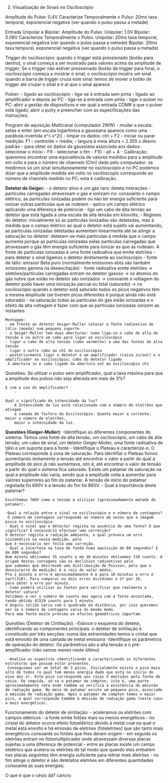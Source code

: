 2. Visualização de Sinais no Osciloscópio

Amplitude do Pulse:
    0.4V
Caracterize Temporalmente o Pulso:
    20ms taxa temporal, exponencial negativa (ver quando o pulso passa a metade)

Entrada Unipolar e Bipolar:
    Amplitude do Pulso:
        Unipolar: 1.0V
        Bipolar: 0.08V
    Caracterize Temporalmente o Pulso:
        Unipolar: 20ms taxa temporal, exponencial negativa (ver quando o pulso passa a metade)
        Bipolar: 20ms taxa temporal, exponencial negativa (ver quando o pulso passa a metade)

Trigger do osciloscópio:
    quando o trigger está pressionado (botão para dentro), o sinal começa a ser mostrado para valores acima da amplitude de trigger; 
    Se o trigger não estiver pressionado (botão de trigger para fora), o osciloscópio começa a mostrar o sinal;
    o osciloscópio mostra um sinal quando a barra de trigger cruza este sinal: temos de mover o botão de trigger até cruzar o sinal e 
    é aí que o sinal aparece

Pulser:
    - ligado ao osciloscópio - liga-se à entrada sem pinta
    - ligado ao amplificador e depois ao PC - liga-se à entrada com pinta
    - ligar o pulser no PC: abrir a gestão de dispositivos e ver qual a entrada COM# a que o pulser está ligado; abrir o putty
    e preencher com as especificações das instruções;

Program de aquisição Multicanal (computador 2WW)
    - mudar a escala: setas e enter (em escala logaritmíca a gaussiana aparece como uma parábola invertida e^(-x^2))
    - limpar os dados: ctrl + F2
    - iniciar ou parar medição: F1
    - centroide = media;
    - largura à meia altura = 2.355 x desvio padrão 
    - para obter os dados da gaussiana associada aos dados: selecionar o início - F9 - selecionar o fim - F10 - alt + A
    - Calibração: queremos encontrar uma equivalência de valores medidos para a amplitude em volts e para o número de 
    channels (Chn) dado pelo computador: se medirmos só um sinal simultaneamente no osciloscópio e no PC podemos dizer 
    que a amplitude medida em volts no oscilóscopio corresponde ao número de channels medido no PC: esta é 
    calibração.

**Detetor de Geiger:**
    - o detetor ativo é um gás raro: deteta interações
    - partículas carregadas atravessam o gás e ionizam-no: consoante o campo elétrico, as partículas ionizadas podem 
    ou não ter energia suficiente para ionizar outras partículas que as rodeiem
    - aplico um campo elétrico aplicando uma diferença de potencial - ligo um cabo de alta tensão ao
    detetor que está ligada a uma escala de alta tensão em kilovolts;
    - Regimes do detetor: inicialmente só as partículas ionizadas são detetadas, mas à medida que o campo elétrico 
    ao qual o detetor está sujeito vai aumentando, as partículas ionizadas detetadas aumentam linearmente até
    se atingir a saturação no detetor: detetam-se mais partículas à medida que o campo aumenta porque as partículas 
    ionizadas pelas partículas carregadas que atravessam o gás têm energia suficiente para ionizar as que as 
    rodeiam. A fonte de partículas ionizadas é uma fonte radioativa que emite eletrões 
    - para detetar o sinal ligamos o detetor diretamente ao osciloscópio
    - fonte de tálio: emissor Beta puro (normalmente emissores ebta são também emissores gamma na desexcitação)
    - fonte radioativa emite eletrões -> eletrões/partículas carregadas entram no detetor gasoso -> os átomos do gás nobre que estão no 
     detetor são ionizados -> consoante a voltagem do detetor pode haver uma ionização parcial ou total (saturado) -> no osciloscópio
     quando o detetor está saturado todos os picos negativos têm a mesma amplitude (se tiverem picos diferentes é porque ainda não está saturado)
    - na saturação todas as partículas do gás estão ionizadas e o efeito da alta voltagem é fazer com que as partículas ionizadas ionizem as restantes

    Montagem:
    - em frente ao detetor Geiger-Muller colocar a fonte radioativa de tálio (moeda) num pequeno suporte
    - o Geiger-Muller tem duas aberturas: numa liga-se o cabo de alta de tensão e na outra um cabo para ligar ao osciloscópio
    - ligar o cabo de alta tensão (cabo vermelho) a uma das fontes de alta tensão 
    - ligar o outro cabo ao ch1 do osciloscópio
    - posteriormente ligar o detetor a um amplificador (caixa in/out) e o amplificador ao osciloscópio; cabo do detetor ligado 
     à abertura in e cabo ligado da abertura out ao osciloscópio ch1

Questões: 
    Se utilizar o pulso sem amplificador, qual a taxa máxima para que a amplitude
    dos pulsos não seja alterada em mais de 3%?
    
    E com o uso do amplificador?
        -

    Qual o significado da intensidade da luz? 
        A Intensidade da luz está relacionada com o número de eletrões que atingem
        a camada de fósforo do Osciloscópio. Quanto maior a corrente, maior o número de eletrões, 
        maior a intensidade da luz.

**Questões (Geiger-Muller)**:
    -Identifique as diferentes componentes do sistema. 
      Temos uma fonte de alta tensão, um osciloscópio, um cabo de alta tensão, um cabo de sinal, um detetor Geiger-Muller, 
      uma fonte radioativa de tálio e um suporte para a fonte
    - Identifique o Plateau e caracterize-o.
     O Plateau corresponde à zona de saturação. Para identifiar o Plateau fomos aumentando lentamente a tensão até encontrar
     o valor a partir do qual a amplitude do pico já não aumentava, isto é, até encontrar o valor de tensão a partir do qual
     o sistema fica saturado. Existe um patamar de saturação na qual a amplitude não varia, sendo que a amplitude  volta a aumentar para valores
     superiores ao fim do patamar. A tensão de início do patamar registada foi 690V e a tensão do fim foi 860V.
    - Qual a importância deste patamar?
    
    Escolhemos 760V como a tensão a utilizar (aproximadamente metade do patamar). 

    -Qual a relação entre o sinal no osciloscópio e o número de contagens?
     O número de contagens corresponde ao número de vezes que a imagem pisca no osciloscópio.
    - Qual o sinal que o detector regista na ausência de uma fonte? O que significa? É necessário efectuar uma correcção?
    O detetor regista a radiação ambiente, a qual provoca um erro sistemático na nossa medição, pelo 
    que é necessário ser feita uma correção.
    - Qual a incerteza na taxa de fundo numa aquisição de 60 segundos? E de 600 segundos?
    Num minuto obtivemos 35 counts e em 10 minutos obtivemos 310 counts. A origem destas contagens são os declínios radioativos pelo
    que sabemos que descrevem uma distribuição de Poisson, pelo que o desvio(erro da medição) é a raiz do valor médio.
    Pra 1 minuto o erro é aproximadamente 6 e para 10 minutos o erro é sqrt(310). Para comparar os dois erros dividimos o 2º por 10, 
    para obter o erro por minuto.
    - Como poderá utilizar as fontes para verificar que realmente o detetor satura?
    Voltámos a ver o número de counts mas agora com a fonte encostada, tendo obtido 41529 counts para 1 minuto. 
    O ângulo sólido varia com o quadrado da distância, por isso queremos ver se o número de contagens varia do mesmo modo. 
    Para uma fonte muito próxima os efeitos geométricos importam.

Questões (Detetor de Cintilação):
    -Esboce o esquema do detetor, identificando as componentes principais.
    o detetor de sintilação é constituido por três secções: numa das extremidades temos o cristal que está emvolto de uma camada de metal
    emissora
    -Identifique os parâmetros de operação do detetor.
     Os parâmetros são a alta tensão e o pré-amplificador (não vamos mexes neste último)

     -Analise os espectros identificando e caracterizando as diferentes estruturas que possam estar presentes.
     Conseguimos ver um total de 3 picos. Inicialmente existe o pico mais alto de todos (o qual tem menos energia dado que está no início do eixo dos x). Este pico corresponde aos raios X emitidos pela fonte de césio. De seguida, vê-se o patamar de compton, isto é, uma parte aproximadamente reta onde também se verifica a existência de emissão de radiação gama. No meio do patamar existe um pequeno pico, associado à emissão de radiação gama. Após o patamar de compton temos o maior pico, o qual corresponde também à emissão de radiação gama (neste caso a mais energética).


Funcionamento do detetor de sintilação:
     - aceleramos os eletrões com campos elétricos
     - a fonte emite fotões mais ou menos energéticos - no cristal do detetor ocorre efeito fotoelétrico devido à metal coat 
     na qual o metal está envolto e há emissão de eletrões (foteletrões) que são tanto mais energéticos consoante os fotões que
     lhes deram origem - em seguida os eletrões entram no fotomultiplicador onde atravessam diversas placas sujeitas a uma diferença de 
     potencial - entre as placas existe um campo eleétrico que acelera os eletrões de tal modo que quando eles embatem nas placas 
     seguintes têm energia suficiente para retirar mais eletrões - no fim atinge o detetor e são detetatos eletrões em diferentes 
     quantidades consoante as suas energias;



O que é que o césio dá? cancro